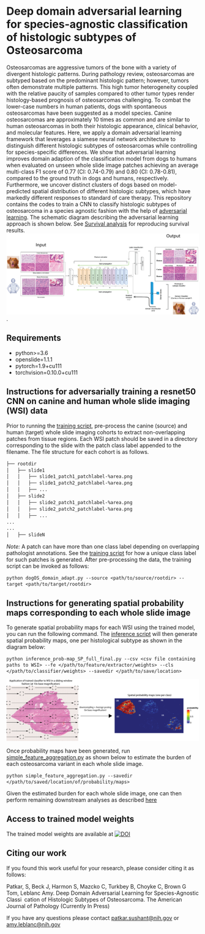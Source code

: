 # Deep domain adversarial learning for species-agnostic classification of histologic subtypes of Osteosarcoma
Osteosarcomas are aggressive tumors of the bone with a variety of divergent histologic patterns. During pathology review, osteosarcomas are subtyped based on the predominant histologic pattern; however, tumors often demonstrate multiple patterns. This high tumor heterogeneity coupled with the relative paucity of samples compared to other tumor types render histology-based prognosis of osteosarcomas challenging. To combat the lower-case numbers in human patients, dogs with spontaneous osteosarcomas have been suggested as a model species. Canine osteosarcomas are approximately 10 times as common and are similar to human osteosarcomas in both their histologic appearance, clinical behavior, and molecular features. Here, we apply a domain adversarial learning framework that leverages a siamese neural network architecture to distinguish different histologic subtypes of osteosarcomas while controlling for species-specific differences. We show that adversarial learning improves domain adaption of the classification model from dogs to humans when evaluated on unseen whole slide image patches achieving an average multi-class F1 score of 0.77 (CI: 0.74-0.79) and 0.80 (CI: 0.78-0.81), compared to the ground truth in dogs and humans, respectively. Furthermore, we uncover distinct clusters of dogs based on model-predicted spatial distribution of different histologic subtypes, which have markedly different responses to standard of care therapy. This repository contains the codes to train a CNN to classify histologic subtypes of osteosarcoma in a species agnostic fashion with the help of [adversarial learning](http://proceedings.mlr.press/v37/ganin15.html). The schematic diagram describing the adversarial learning approach is shown below. See [Survival analysis](Survival_analysis.md) for reproducing survival results. 
![](schematic_adversarial.png).

## Requirements
<ul>
  <li> python>=3.6 </li>
  <li> openslide=1.1.1 </li>
  <li> pytorch=1.9+cu111 </li>
  <li> torchvision=0.10.0+cu111 </li>
</ul>

## Instructions for adversarially training a resnet50 CNN on canine and human whole slide imaging (WSI) data
Prior to running the [training script](dogOS_domain_adapt.py), pre-process the canine (source) and human (target) whole slide imaging cohorts to extract non-overlapping patches from tissue regions. Each WSI patch should be saved in a directory corresponding to the slide with the patch class label appended to the filename. The file structure for each cohort is as follows.

```bash
├── rootdir
│   ├── slide1
│   │   ├── slide1_patch1_patchlabel-%area.png
│   │   ├── slide1_patch2_patchlabel-%area.png
│   │   ├── ...
│   ├── slide2
│   │   ├── slide2_patch1_patchlabel-%area.png
│   │   ├── slide2_patch2_patchlabel-%area.png
│   │   ├── ...
...
...
│   ├── slideN
```
*Note:* A patch can have more than one class label depending on overlapping pathologist annotations. See the [training script](dogOS_domain_adapt.py) for how a unique class label for such patches is generated. After pre-processing the data, the training script can be invoked as follows:

```
python dogOS_domain_adapt.py --source <path/to/source/rootdir> --target <path/to/target/rootdir>
```

## Instructions for generating spatial probability maps corresponding to each whole slide image
To generate spatial probability maps for each WSI using the trained model, you can run the following command. The [inference script](inference_prob-map_SP_full_final.py) will then generate spatial probability maps, one per histological subtype as shown in the diagram below:

```
python inference_prob-map_SP_full_final.py --csv <csv file containing paths to WSI> --fe </path/to/feature/extractor/weights> --cls </path/to/classifier/weights> --savedir </path/to/save/location>
```




![](spmap_gen.png)

Once probability maps have been generated, run [simple_feature_aggregation.py](simple_feature_aggregation.py) as shown below to estimate the burden of each osteosarcoma variant in each whole slide image. 
```
python simple_feature_aggregation.py --savedir </path/to/saved/location/of/probability/maps>
```

Given the estimated burden for each whole slide image, one can then perform remaining downstream analyses as described [here](Survival_analysis.md)

## Access to trained model weights
The trained model weights are available at [![DOI](https://zenodo.org/badge/DOI/10.5281/zenodo.7131383.svg)](https://doi.org/10.5281/zenodo.7131383)

## Citing our work
If you found this work useful for your research, please consider citing it as follows:

Patkar, S, Beck J, Harmon S, Mazcko C, Turkbey B, Choyke C, Brown G Tom, Leblanc Amy. Deep Domain Adversarial Learning for Species-Agnostic Classi cation of Histologic Subtypes of Osteosarcoma. The American Journal of Pathology (Currently In Press)

If you have any questions please contact [patkar.sushant@nih.gov](mailto:patkar.sushant@nih.gov) or [amy.leblanc@nih.gov](mailto:amy.leblanc@nih.gov)


